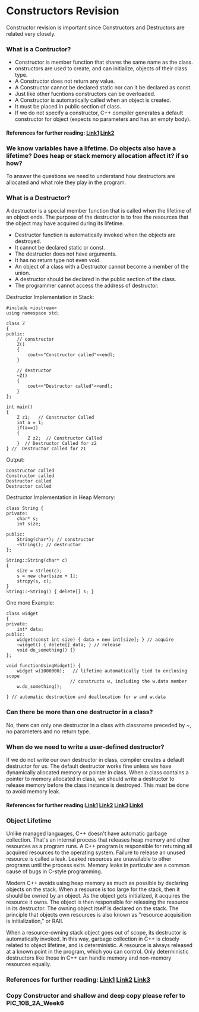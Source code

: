 # Constructors Revision
Constructor revision is important since Constructors and Destructors are related very closely. 

### What is a Contructor?  
* Constructor is member function that shares the same name as the class.    
* onstructors are used to create, and can initialize, objects of their class type.   
* A Constructor does not return any value.     
* A Constructor cannot be declared  static nor can it be declared as const.  
* Just like other fucntions constructors can be overloaded.    
* A Constructor is automatically called when an object is created.  
* It must be placed in public section of class.  
* If we do not specify a constructor, C++ compiler generates a default constructor for object (expects no parameters and has an empty body).  

#### References for further reading: [Link1](https://www.geeksforgeeks.org/constructors-c/) [Link2](https://www.ibm.com/docs/en/zos/2.4.0?topic=only-constructors-c)

### We know variables have a lifetime. Do objects also have a lifetime? Does heap or stack memory allocation affect it? if so how? 

To answer the questions we need to understand how destructors are allocated and what role they play in the program. 

### What is a Destructor? 
A destructor is a special member function that is called when the lifetime of an object ends. The purpose of the destructor is to free the resources that the object may have acquired during its lifetime.

* Destructor function is automatically invoked when the objects are destroyed.
* It cannot be declared static or const.
* The destructor does not have arguments.
* It has no return type not even void.
* An object of a class with a Destructor cannot become a member of the union.
* A destructor should be declared in the public section of the class.
* The programmer cannot access the address of destructor.

Destructor Implementation in Stack:
```
#include <iostream>
using namespace std;
 
class Z
{
public:
    // constructor
    Z()
    {
        cout<<"Constructor called"<<endl;
    }
 
    // destructor
    ~Z()
    {
        cout<<"Destructor called"<<endl;
    }
};
 
int main()
{
    Z z1;   // Constructor Called
    int a = 1;
    if(a==1)
    {
        Z z2;  // Constructor Called
    }  // Destructor Called for z2
} //  Destructor called for z1
```
Output:
```
Constructor called
Constructor called
Destructor called
Destructor called 
```

Destructor Implementation in Heap Memory: 
```
class String {
private:
    char* s;
    int size;
 
public:
    String(char*); // constructor
    ~String(); // destructor
};
 
String::String(char* c)
{
    size = strlen(c);
    s = new char[size + 1];
    strcpy(s, c);
}
String::~String() { delete[] s; }
```
One more Example:
```
class widget
{
private:
    int* data;
public:
    widget(const int size) { data = new int[size]; } // acquire
    ~widget() { delete[] data; } // release
    void do_something() {}
};

void functionUsingWidget() {
    widget w(1000000);   // lifetime automatically tied to enclosing scope
                        // constructs w, including the w.data member
    w.do_something();

} // automatic destruction and deallocation for w and w.data
```

### Can there be more than one destructor in a class?   

No, there can only one destructor in a class with classname preceded by ~, no parameters and no return type.

### When do we need to write a user-defined destructor?   

If we do not write our own destructor in class, compiler creates a default destructor for us. The default destructor works fine unless we have dynamically allocated memory or pointer in class. When a class contains a pointer to memory allocated in class, we should write a destructor to release memory before the class instance is destroyed. This must be done to avoid memory leak.  

#### References for further reading:[Link1](https://www.geeksforgeeks.org/destructors-c/) [Link2](https://docs.microsoft.com/en-us/cpp/cpp/destructors-cpp?view=msvc-170) [Link3](https://www.ibm.com/docs/en/i/7.1?topic=only-destructors-c) [Link4](https://en.cppreference.com/w/cpp/language/destructor)
### Object Lifetime 
Unlike managed languages, C++ doesn't have automatic garbage collection. 
That's an internal process that releases heap memory and other resources as a program runs. 
A C++ program is responsible for returning all acquired resources to the operating system. 
Failure to release an unused resource is called a leak. 
Leaked resources are unavailable to other programs until the process exits. 
Memory leaks in particular are a common cause of bugs in C-style programming.

Modern C++ avoids using heap memory as much as possible by declaring objects on the stack. 
When a resource is too large for the stack, then it should be owned by an object. 
As the object gets initialized, it acquires the resource it owns. 
The object is then responsible for releasing the resource in its destructor. 
The owning object itself is declared on the stack. 
The principle that objects own resources is also known as "resource acquisition is initialization," or RAII.

When a resource-owning stack object goes out of scope, its destructor is automatically invoked. 
In this way, garbage collection in C++ is closely related to object lifetime, and is deterministic. 
A resource is always released at a known point in the program, which you can control. 
Only deterministic destructors like those in C++ can handle memory and non-memory resources equally.

### References for further reading: [Link1](https://www.geeksforgeeks.org/life-cycle-of-objects-in-c-with-example/) [Link2](https://docs.microsoft.com/en-us/cpp/cpp/object-lifetime-and-resource-management-modern-cpp?view=msvc-170) [Link3](https://en.cppreference.com/w/cpp/language/lifetime)

### Copy Constructor and shallow and deep copy please refer to PIC_10B_2A_Week6
